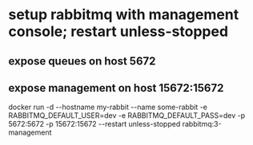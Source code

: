 # setup rabbitmq with management console; restart unless-stopped

## expose queues on host 5672

## expose management on host 15672:15672

docker run -d --hostname my-rabbit --name some-rabbit -e RABBITMQ_DEFAULT_USER=dev -e RABBITMQ_DEFAULT_PASS=dev -p 5672:5672 -p 15672:15672 --restart unless-stopped rabbitmq:3-management